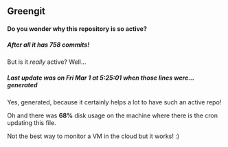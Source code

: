 ## Greengit

#### Do you wonder why this repository is so active?

##### After all it has 758 commits!

But is it *really* active? Well...

##### Last update was on Fri Mar 1 at 5:25:01 when those lines were... generated

Yes, generated, because it certainly helps a lot to have such an active repo!

Oh and there was **68%** disk usage on the machine
where there is the cron updating this file.

Not the best way to monitor a VM in the cloud but it works! :)
